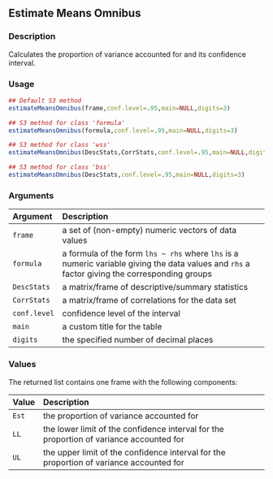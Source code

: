 ## Estimate Means Omnibus

### Description

Calculates the proportion of variance accounted for and its confidence interval.

### Usage

```r
## Default S3 method
estimateMeansOmnibus(frame,conf.level=.95,main=NULL,digits=3)

## S3 method for class 'formula'
estimateMeansOmnibus(formula,conf.level=.95,main=NULL,digits=3)

## S3 method for class 'wss'
estimateMeansOmnibus(DescStats,CorrStats,conf.level=.95,main=NULL,digits=3)

## S3 method for class 'bss'
estimateMeansOmnibus(DescStats,conf.level=.95,main=NULL,digits=3)
```

### Arguments

Argument | Description
:-- | :--
```frame``` | a set of (non-empty) numeric vectors of data values
```formula``` | a formula of the form `lhs ~ rhs` where `lhs` is a numeric variable giving the data values and `rhs` a factor giving the corresponding groups
```DescStats``` | a matrix/frame of descriptive/summary statistics
```CorrStats``` | a matrix/frame of correlations for the data set
```conf.level``` | confidence level of the interval
```main``` | a custom title for the table
```digits``` | the specified number of decimal places

### Values

The returned list contains one frame with the following components:

Value | Description
:-- | :--
```Est``` | the proportion of variance accounted for
```LL``` | the lower limit of the confidence interval for the proportion of variance accounted for
```UL``` | the upper limit of the confidence interval for the proportion of variance accounted for
